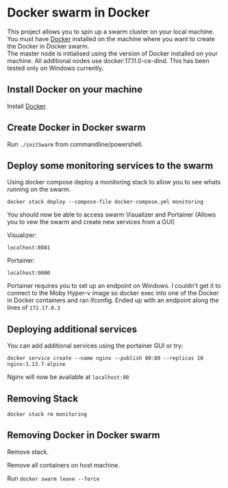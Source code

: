 # Docker swarm in Docker

This project allows you to spin up a swarm cluster on your local machine.  You must have [Docker](https://www.docker.com/) installed on the machine where you want to create the Docker in Docker swarm.  
The master node is initialised using the version of Docker installed on your machine.  All additional nodes use docker:17.11.0-ce-dind.  This has been tested only on Windows currently.

## Install Docker on your machine

Install [Docker](https://www.docker.com).

## Create Docker in Docker swarm

Run `./initSwarm` from commandline/powershell.

## Deploy some monitoring services to the swarm

Using docker compose deploy a monitoring stack to allow you to see whats running on the swarm.

    docker stack deploy --compose-file docker-compose.yml monitoring

You should now be able to access swarm Visualizer and Portainer (Allows you to vew the swarm and create new services from a GUI)

Visualizer:

    localhost:8081 

Portainer: 

    localhost:9000

Portainer requires you to set up an endpoint on Windows.  I couldn't get it to connect to the Moby Hyper-v image so docker exec into one of the Docker in Docker containers and ran ifconfig.  Ended up with an endpoint along the lines of `172.17.0.3`


## Deploying additional services
You can add additional services using the portainer GUI or try:

    docker service create --name nginx --publish 80:80 --replicas 10 nginx:1.13.7-alpine

Nginx will now be available at `localhost:80`

## Removing Stack

    docker stack rm monitoring

## Removing Docker in Docker swarm

Remove stack.

Remove all containers on host machine.

Run `docker swarm leave --force`